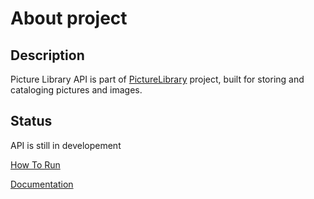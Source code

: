 # About project

## Description

Picture Library API is part of [PictureLibrary](https://github.com/TomaszKumiega/PictureLibrary) project, built for storing and cataloging pictures and images.

## Status

API is still in developement


[How To Run](https://tomaszkumiega.github.io/PictureLibrary-API/how_to_run/)

[Documentation](https://tomaszkumiega.github.io/PictureLibrary-API/)
